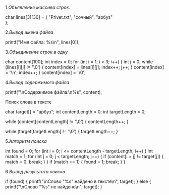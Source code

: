 1._Объявление массива строк._

char lines[3][30] = {
    "Privet.txt",
    "сочный",
    "арбуз"   
};

2._Вывод имени файла_

printf("Имя файла: %s\n", lines[0]);

3._Объединение строк в одну_

char content[100];
int index = 0;
for (int i = 1; i < 3; i++) {
    int j = 0;
    while (lines[i][j] != '\0') {
        content[index] = lines[i][j];
        index++;
        j++;
    }
    content[index] = '\n';
    index++;
}
content[index] = '\0';

4._Вывод содержимого файла_

printf("\nСодержимое файла:\n%s", content);

Поиск слова в тексте

char target[] = "арбуз";
int contentLength = 0;
int targetLength = 0;

while (content[contentLength] != '\0') {
    contentLength++;
}

while (target[targetLength] != '\0') {
    targetLength++;
}

5._Алгоритм поиска_

int found = 0;
for (int i = 0; i <= contentLength - targetLength; i++) {
    int match = 1;
    for (int j = 0; j < targetLength; j++) {
        if (content[i + j] != target[j]) {
            match = 0;
            break;
        }
    }
    if (match == 1) {
        found = 1;
        break;
    }
}

6._Вывод результата поиска_

if (found) {
    printf("\nСлово \"%s\" найдено в тексте\n", target);
} else {
    printf("\nСлово \"%s\" не найдено\n", target);
}
